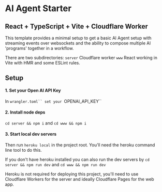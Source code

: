 # AI Agent Starter

## React + TypeScript + Vite + Cloudflare Worker

This template provides a minimal setup to get a basic AI Agent setup with streaming events over websockets and the ability to compose multiple AI 'programs' together in a workflow.

There are two subdirectories:
`server` Cloudflare worker
`www` React working in Vite with HMR and some ESLint rules.

## Setup

#### 1. Set your Open AI API Key

In ` wrangler.toml`` set your  `OPENAI_API_KEY``

#### 2. Install node deps

`cd server && npm i` and
`cd www && npm i`

#### 3. Start local dev servers

Then run `heroku local` in the project root.
You'll need the heroku command line tool to do this.

If you don't have heroku installed you can also run the dev servers by
`cd server && npm run dev` and
`cd www && npm run dev`

Heroku is not required for deploying this project, you'll need to use
Cloudflare Workers for the server and ideally Cloudflare Pages for the web app.
